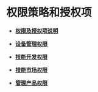 # 权限策略和授权项<a name="hilens_02_0070"></a>

-   **[权限及授权项说明](权限及授权项说明.md)**  

-   **[设备管理权限](设备管理权限.md)**  

-   **[技能开发权限](技能开发权限.md)**  

-   **[技能市场权限](技能市场权限.md)**  

-   **[管理产品权限](管理产品权限.md)**  


